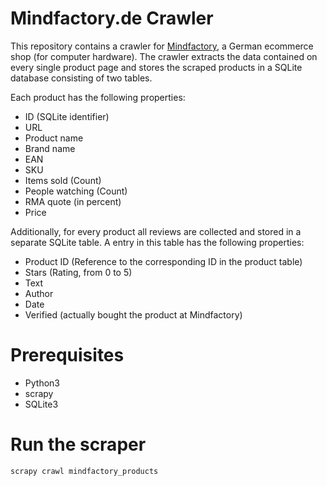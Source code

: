 # Mindfactory.de Crawler
This repository contains a crawler for [Mindfactory](https://www.mindfactory.de), a German ecommerce shop (for computer hardware). The crawler extracts the data contained on every single product page and stores the scraped products in a SQLite database consisting of two tables.  

Each product has the following properties:  
* ID (SQLite identifier)
* URL
* Product name
* Brand name
* EAN
* SKU
* Items sold (Count)
* People watching (Count)
* RMA quote (in percent)
* Price  

Additionally, for every product all reviews are collected and stored in a separate SQLite table. A entry in this table has the following properties:
* Product ID (Reference to the corresponding ID in the product table)
* Stars (Rating, from 0 to 5)
* Text
* Author
* Date
* Verified (actually bought the product at Mindfactory)

# Prerequisites  
* Python3
* scrapy
* SQLite3

# Run the scraper  
    scrapy crawl mindfactory_products
